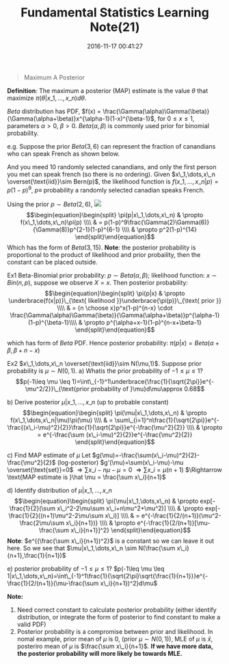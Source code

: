 ﻿---
title: Fundamental Statistics Learning Note(21)
date: 2016-11-17 00:41:27
tags:
 - Probability
categories: Statistics
---

> Maximum A Posterior

**Definition**: The maximum a posterior (MAP) estimate is the value $\theta$ that maximize $\pi(\theta | x\_1,\dots,x\_n)d\theta$.
<!---more--->
$Beta$ distribution has PDF, $f(x) = \frac{\Gamma(\alpha)\Gamma(\beta)}{\Gamma(\alpha+\beta)}x^{\alpha-1}(1-x)^{\beta-1}$, for $0\leq x\leq 1$, parameters $\alpha>0,\ \beta>0$. $Beta(\alpha,\beta)$ is commonly used prior for binomial probability.

e.g. Suppose the prior $Beta(3,6)$ can represent the fraction of canandians who can speak French as shown below.

And you meed 10 randomly selected canandians, and only the first person you met can speak french (so there is no ordering).
Given $x\_1,\dots,x\_n \overset{\text{iid}}\sim Bern(p)$, the likelihood function is $f(x\_1,\dots,x\_n|p)=p(1-p)^9$, $p\equiv$ probability a randomly selected canadian speaks French.

Using the prior $p\sim Beta(2,6)$, 
![](http://oc82vc8fw.bkt.clouddn.com/beta\_2\_6.png)
$$\begin{equation}\begin{split}
\pi(p|x\_1,\dots,x\_n) & \propto f(x\_1,\dots,x\_n)\pi(p) \\\\
& = p(1-p)^9\frac{\Gamma(2)\Gamma(6)}{\Gamma(8)}p^{2-1}(1-p)^{6-1} \\\\
& \propto p^2(1-p)^{14} 
\end{split}\end{equation}$$
Which has the form of $Beta(3,15)$.
**Note**: the posterior probability is proportional to the product of likelihood and prior probaility, then the constant can be placed outside.

Ex1 Beta-Binomial
prior probability: $p\sim Beta(\alpha,\beta)$; likelihood function: $x\sim Bin(n,p)$, suppose we observe $X=x$. Then posterior probability: 
$$\begin{equation}\begin{split}
\pi(p|x) & \propto \underbrace{f(x|p)}\_{\text{ likelihood }}\underbrace{\pi(p)}\_{\text{ prior }} \\\\
& = {n \choose x}p^x(1-p)^{n-x} \cdot \frac{\Gamma(\alpha)\Gamma(\beta)}{\Gamma(\alpha+\beta)}p^{\alpha-1}(1-p)^{\beta-1}\\\\
& \propto p^{\alpha+x-1}(1-p)^{n-x+\beta-1}
\end{split}\end{equation}$$

which has form of $Beta$ PDF.
Hence posterior probability: $\pi(p|x)=Beta(\alpha+\beta,\beta+n-x)$

Ex2 $x\_1,\dots,x\_n \overset{\text{iid}}\sim N(\mu,1)$. Suppose prior probability is $\mu \sim N(0,1)$.
a) Whatis the prior probability of $-1\leq \mu \leq 1$?
$$p(-1\leq \mu \leq 1)=\int\_{-1}^1\underbrace{\frac{1}{\sqrt{2\pi}}e^{-\mu^2/2}}\_{\text{prior probability of }\mu}d\mu\approx 0.68$$

b) Derive posterior $\mu|x\_1,\dots,x\_n$ (up to probable constant)
$$\begin{equation}\begin{split}
\pi(\mu|x\_1,\dots,x\_n) & \propto f(x\_1,\dots,x\_n|\mu)\pi(\mu) \\\\
& = \sum\_{i=1}^n\frac{1}{\sqrt{2\pi}}e^{-\frac{(x\_i-\mu)^2}{2}}\frac{1}{\sqrt{2\pi}}e^{-\frac{\mu^2}{2}} \\\\
& \propto = e^{-\frac{\sum (x\_i-\mu)^2}{2}}e^{-\frac{\mu^2}{2}}
\end{split}\end{equation}$$

c) Find MAP estimate of $\mu$
Let $g(\mu)=-\frac{\sum(x\_i-\mu)^2}{2}-\frac{\mu^2}{2}$ (log-posterior)
$g'(\mu)=\sum(x\_i-\mu)-\mu \overset{\text{set}}=0$
$\Rightarrow \sum x\_i -n\mu -\mu=0$
$\Rightarrow \sum x\_i=\mu(n+1)$
$\Rightarrow \text{MAP estimate is }\hat \mu = \frac{\sum x\_i}{n+1}$

d) Identify distribution of $\mu | x\_1,\dots, x\_n$
$$\begin{equation}\begin{split}
\pi(\mu|x\_1,\dots,x\_n) & \propto exp[-\frac{1}{2}(\sum x\_i^2-2\mu\sum x\_i+n\mu^2+\mu^2)] \\\\
& \propto exp[-\frac{1}{2}((n+1)\mu^2-2\mu\sum x\_i)] \\\\
& = e^{-\frac{1}{2/(n+1)}(\mu^2-\frac{2\mu\sum x\_i}{n+1})} \\\\
& \propto e^{-\frac{1}{2/(n+1)}[\mu-\frac{\sum x\_i}{n+1}]^2}
\end{split}\end{equation}$$
**Note**: $e^{(\frac{\sum x\_i}{n+1})^2}$ is a constant so we can leave it out here.
So we see that $\mu|x\_1,\dots,x\_n \sim N(\frac{\sum x\_i}{n+1},\frac{1}{n+1})$

e) posterior probability of $-1\leq \mu \leq 1$?
$p(-1\leq \mu \leq 1|x\_1,\dots,x\_n)=\int\_{-1}^1\frac{1}{\sqrt{2\pi}\sqrt{\frac{1}{n+1}}}e^{-\frac{1}{2/(n+1)}(\mu-\frac{\sum x\_i}{n+1})^2}d\mu$

**Note:**
 1. Need correct constant to calculate posterior probability (either identify distribution, or integrate the form of posterior to find constant to make a valid PDF)
 2. Posterior probability is a compromise between prior and likelihood.
    In nomal example, prior mean of $\mu$ is 0, (prior $\mu \sim N(0,1)$), MLE of $\mu$ is $\bar x$, posteriro mean of $\mu$ is $\frac{\sum x\_i}{n+1}$. **If we have more data, the posterior probability will more likely be towards MLE.**

